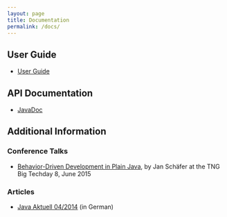 ```yaml
---
layout: page
title: Documentation
permalink: /docs/
---
```


## User Guide

* [User Guide]({{site.baseurl}}/userguide/)

## API Documentation

* [JavaDoc]({{site.baseurl}}/javadoc/)

## Additional Information

### Conference Talks

* [Behavior-Driven Development in Plain Java](https://www.youtube.com/watch?v=gh_yjb3x8Yc), by Jan Schäfer at the TNG Big Techday 8, June 2015

### Articles

* [Java Aktuell 04/2014](http://jgiven.org/articles/JavaAktuell_042014_JGiven.pdf) (in German)
